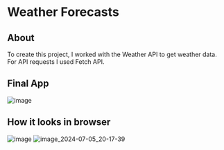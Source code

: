 # Weather Forecasts 
## About

To create this project, I worked with the Weather API to get weather data. For API requests I used Fetch API.

## Final App
![image](https://github.com/fojogrimmo/WeatherForecasts-ChromeExtension/assets/111078093/563f3d3f-4f20-4944-9efc-b93b825efa14)
## How it looks in browser
![image](https://github.com/fojogrimmo/js-weather-forecasts-chrome-extension/assets/111078093/025e8aff-5cf0-4bbb-8e4d-a04ec6eb4c0e)
![image_2024-07-05_20-17-39](https://github.com/fojogrimmo/WeatherForecasts-ChromeExtension/assets/111078093/fdb120d1-c039-44a3-87bd-d8b66b19398b)
